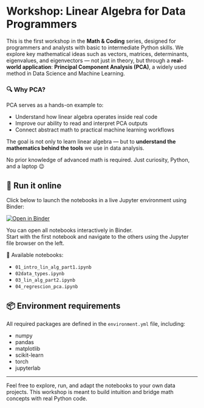 # Workshop: Linear Algebra for Data Programmers

This is the first workshop in the **Math & Coding** series, designed for programmers and analysts with basic to intermediate Python skills. We explore key mathematical ideas such as vectors, matrices, determinants, eigenvalues, and eigenvectors — not just in theory, but through a **real-world application**: **Principal Component Analysis (PCA)**, a widely used method in Data Science and Machine Learning.

### 🔍 Why PCA?

PCA serves as a hands-on example to:
- Understand how linear algebra operates inside real code
- Improve our ability to read and interpret PCA outputs
- Connect abstract math to practical machine learning workflows

The goal is not only to learn linear algebra — but to **understand the mathematics behind the tools** we use in data analysis.

No prior knowledge of advanced math is required. Just curiosity, Python, and a laptop 😉

## 🧪 Run it online

Click below to launch the notebooks in a live Jupyter environment using Binder:

[![Open in Binder](https://mybinder.org/badge_logo.svg)](https://mybinder.org/v2/gh/jessica-gon/lin_alg_1/HEAD?filepath=01_intro_lin_alg_part1.ipynb)

You can open all notebooks interactively in Binder.  
Start with the first notebook and navigate to the others using the Jupyter file browser on the left.

📂 Available notebooks:
- `01_intro_lin_alg_part1.ipynb`
- `02data_types.ipynb`
- `03_lin_alg_part2.ipynb`
- `04_regrescion_pca.ipynb`


## 📦 Environment requirements

All required packages are defined in the `environment.yml` file, including:

- numpy  
- pandas  
- matplotlib  
- scikit-learn  
- torch  
- jupyterlab  

---

Feel free to explore, run, and adapt the notebooks to your own data projects. This workshop is meant to build intuition and bridge math concepts with real Python code.
